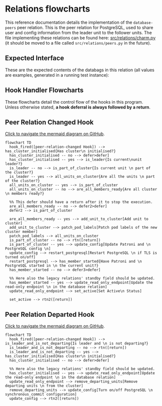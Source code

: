 


# Relations flowcharts

This reference documentation details the implementation of the `database-peers` peer relation. This is the peer relation for PostgreSQL, used to share user and config information from the leader unit to the follower units. The file implementing these relations can be found here: [src/relations/charm.py](https://github.com/canonical/postgresql-k8s-operator/blob/main/src/charm.py) (it should be moved to a file called `src/relations/peers.py` in the future).

## Expected Interface

These are the expected contents of the databags in this relation (all values are examples, generated in a running test instance):

## Hook Handler Flowcharts

These flowcharts detail the control flow of the hooks in this program. Unless otherwise stated, **a hook deferral is always followed by a return**.

## Peer Relation Changed Hook
[Click to navigate the mermaid diagram on GitHub](https://github.com/canonical/postgresql-k8s-operator/blob/main/docs/explanation/e-peers.md).

```mermaid
flowchart TD
  hook_fired([peer-relation-changed Hook]) --> has_cluster_initialised{Has cluster\n initialised?}
  has_cluster_initialised -- no --> defer>defer]
  has_cluster_initialised -- yes --> is_leader{Is current\nunit leader?}
  is_leader -- no --> is_part_of_cluster{Is current unit \n part of the cluster?}
  is_leader -- yes --> all_units_on_cluster{Are all the units \n part of the cluster?}
  all_units_on_cluster -- yes --> is_part_of_cluster
  all_units_on_cluster -- no --> are_all_members_ready{Are all cluster \n members ready?}

  %% This defer should have a return after it to stop the execution.
  are_all_members_ready -- no --> defer2>defer]
  defer2 --> is_part_of_cluster

  are_all_members_ready -- yes --> add_unit_to_cluster[Add unit to cluster]
  add_unit_to_cluster --> patch_pod_labels[Patch pod labels of the new cluster member]
  patch_pod_labels --> all_units_on_cluster
  is_part_of_cluster -- no --> rtn([return])
  is_part_of_cluster -- yes --> update_config[Update Patroni and \n PostgreSQL config \n]
  update_config --> restart_postgresql[Restart PostgreSQL \n if TLS is turned on/off]
  restart_postgresql --> has_member_started{Have Patroni and \n PostgreSQL started in \n the current unit?}
  has_member_started -- no --> defer3>defer]

  %% Here also the legacy relations' standby field should be updated.
  has_member_started -- yes --> update_read_only_endpoint[Update the read-only endpoint \n in the database relation]
  update_read_only_endpoint --> set_active[Set Active\n Status]

  set_active --> rtn2([return])
```

## Peer Relation Departed Hook
[Click to navigate the mermaid diagram on GitHub](https://github.com/canonical/postgresql-k8s-operator/blob/main/docs/explanation/e-peers.md).

```mermaid
flowchart TD
  hook_fired([peer-relation-changed Hook]) --> is_leader_and_is_not_departing{Is leader and \n is not departing?}
  is_leader_and_is_not_departing -- no --> rtn([return])
  is_leader_and_is_not_departing -- yes --> has_cluster_initialised{Has cluster\n initialised?}
  has_cluster_initialised -- no --> defer>defer]

  %% Here also the legacy relations' standby field should be updated.
  has_cluster_initialised -- yes --> update_read_only_endpoint[Update the read-only endpoint \n in the database relation]
  update_read_only_endpoint --> remove_departing_units[Remove departing units \n from the cluster]
  remove_departing_units --> update_config[Turn on/off PostgreSQL \n synchronous_commit configuration]
  update_config --> rtn2([return])
```

